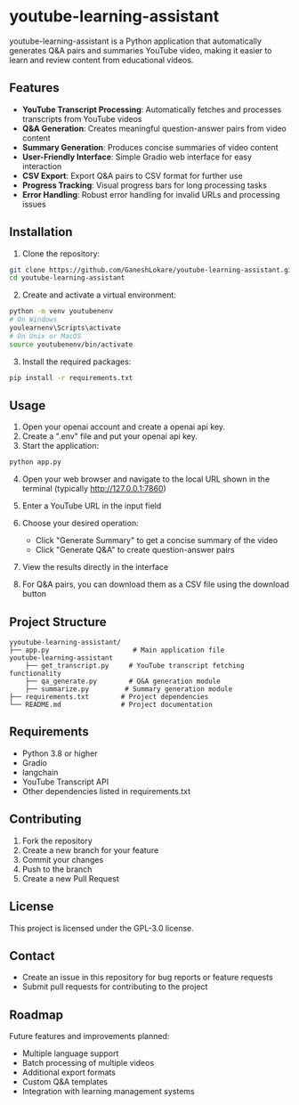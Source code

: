 # youtube-learning-assistant


youtube-learning-assistant is a Python application that automatically generates Q&A pairs and summaries YouTube video, making it easier to learn and review content from educational videos.

## Features

- **YouTube Transcript Processing**: Automatically fetches and processes transcripts from YouTube videos
- **Q&A Generation**: Creates meaningful question-answer pairs from video content
- **Summary Generation**: Produces concise summaries of video content
- **User-Friendly Interface**: Simple Gradio web interface for easy interaction
- **CSV Export**: Export Q&A pairs to CSV format for further use
- **Progress Tracking**: Visual progress bars for long processing tasks
- **Error Handling**: Robust error handling for invalid URLs and processing issues

## Installation

1. Clone the repository:
```bash
git clone https://github.com/GaneshLokare/youtube-learning-assistant.git
cd youtube-learning-assistant
```

2. Create and activate a virtual environment:
```bash
python -m venv youtubenenv
# On Windows
youlearnenv\Scripts\activate
# On Unix or MacOS
source youtubenenv/bin/activate
```

3. Install the required packages:
```bash
pip install -r requirements.txt
```

## Usage

1. Open your openai account and create a openai api key.
2. Create a ".env" file and put your openai api key.
3. Start the application:
```bash
python app.py
```

4. Open your web browser and navigate to the local URL shown in the terminal (typically http://127.0.0.1:7860)

5. Enter a YouTube URL in the input field

6. Choose your desired operation:
   - Click "Generate Summary" to get a concise summary of the video
   - Click "Generate Q&A" to create question-answer pairs
   
7. View the results directly in the interface

8. For Q&A pairs, you can download them as a CSV file using the download button

## Project Structure

```
yyoutube-learning-assistant/
├── app.py                     # Main application file
youtube-learning-assistant
    ├── get_transcript.py     # YouTube transcript fetching functionality
    ├── qa_generate.py        # Q&A generation module
    ├── summarize.py         # Summary generation module
├── requirements.txt        # Project dependencies
└── README.md               # Project documentation
```

## Requirements

- Python 3.8 or higher
- Gradio
- langchain
- YouTube Transcript API
- Other dependencies listed in requirements.txt

## Contributing

1. Fork the repository
2. Create a new branch for your feature
3. Commit your changes
4. Push to the branch
5. Create a new Pull Request

## License

This project is licensed under the GPL-3.0 license.

## Contact

- Create an issue in this repository for bug reports or feature requests
- Submit pull requests for contributing to the project

## Roadmap

Future features and improvements planned:
- Multiple language support
- Batch processing of multiple videos
- Additional export formats
- Custom Q&A templates
- Integration with learning management systems